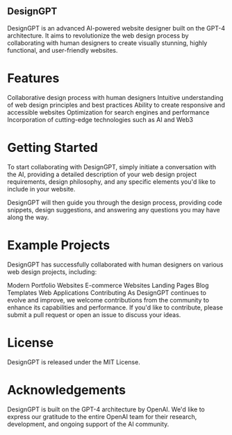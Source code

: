 ## DesignGPT
DesignGPT is an advanced AI-powered website designer built on the GPT-4 architecture. It aims to revolutionize the web design process by collaborating with human designers to create visually stunning, highly functional, and user-friendly websites.

# Features
Collaborative design process with human designers
Intuitive understanding of web design principles and best practices
Ability to create responsive and accessible websites
Optimization for search engines and performance
Incorporation of cutting-edge technologies such as AI and Web3
# Getting Started
To start collaborating with DesignGPT, simply initiate a conversation with the AI, providing a detailed description of your web design project requirements, design philosophy, and any specific elements you'd like to include in your website.

DesignGPT will then guide you through the design process, providing code snippets, design suggestions, and answering any questions you may have along the way.

# Example Projects
DesignGPT has successfully collaborated with human designers on various web design projects, including:

Modern Portfolio Websites
E-commerce Websites
Landing Pages
Blog Templates
Web Applications
Contributing
As DesignGPT continues to evolve and improve, we welcome contributions from the community to enhance its capabilities and performance. If you'd like to contribute, please submit a pull request or open an issue to discuss your ideas.

# License
DesignGPT is released under the MIT License.

# Acknowledgements
DesignGPT is built on the GPT-4 architecture by OpenAI. We'd like to express our gratitude to the entire OpenAI team for their research, development, and ongoing support of the AI community.
